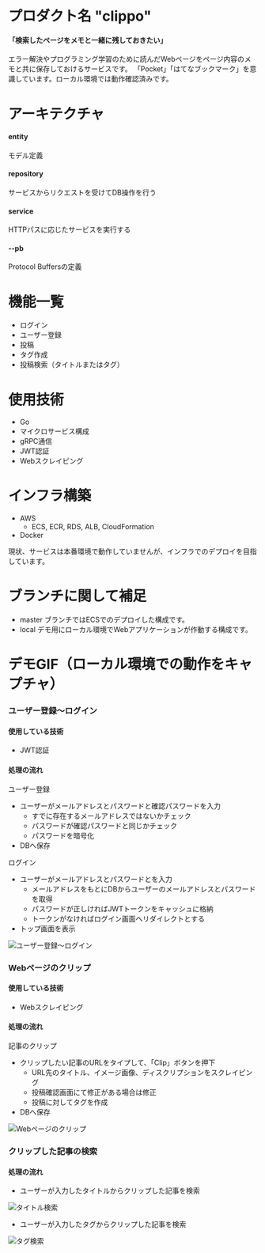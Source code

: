 # プロダクト名 "clippo"

#### 「検索したページをメモと一緒に残しておきたい」

エラー解決やプログラミング学習のために読んだWebページをページ内容のメモと共に保存しておけるサービスです。
「Pocket」「はてなブックマーク」を意識しています。ローカル環境では動作確認済みです。

# アーキテクチャ
#### entity
モデル定義

#### repository
サービスからリクエストを受けてDB操作を行う

#### service
HTTPパスに応じたサービスを実行する

#### --pb
Protocol Buffersの定義

# 機能一覧

- ログイン
- ユーザー登録
- 投稿
- タグ作成
- 投稿検索（タイトルまたはタグ）

# 使用技術

- Go
- マイクロサービス構成
- gRPC通信
- JWT認証
- Webスクレイピング

# インフラ構築

- AWS
  - ECS, ECR, RDS, ALB,  CloudFormation
- Docker

現状、サービスは本番環境で動作していませんが、インフラでのデプロイを目指しています。

# ブランチに関して補足

- master
    ブランチではECSでのデプロイした構成です。
- local
    デモ用にローカル環境でWebアプリケーションが作動する構成です。

# デモGIF（ローカル環境での動作をキャプチャ）

### ユーザー登録〜ログイン

#### 使用している技術
- JWT認証

#### 処理の流れ
ユーザー登録
- ユーザーがメールアドレスとパスワードと確認パスワードを入力
    - すでに存在するメールアドレスではないかチェック
    - パスワードが確認パスワードと同じかチェック
    - パスワードを暗号化
- DBへ保存

ログイン
- ユーザーがメールアドレスとパスワードとを入力
    - メールアドレスをもとにDBからユーザーのメールアドレスとパスワードを取得
    - パスワードが正しければJWTトークンをキャッシュに格納
    - トークンがなければログイン画面へリダイレクトとする
- トップ画面を表示

![ユーザー登録〜ログイン](https://github.com/kskumgk63/clippo-go/blob/local/GIF/signup-login-top.gif)

### Webページのクリップ

#### 使用している技術
- Webスクレイピング

#### 処理の流れ
記事のクリップ
- クリップしたい記事のURLをタイプして、「Clip」ボタンを押下
    - URL先のタイトル、イメージ画像、ディスクリプションをスクレイピング
    - 投稿確認画面にて修正がある場合は修正
    - 投稿に対してタグを作成
- DBへ保存

![Webページのクリップ](https://github.com/kskumgk63/clippo-go/blob/local/GIF/clip.gif)

### クリップした記事の検索

#### 処理の流れ
- ユーザーが入力したタイトルからクリップした記事を検索

![タイトル検索](https://github.com/kskumgk63/clippo-go/blob/local/GIF/searchTitle.gif)

- ユーザーが入力したタグからクリップした記事を検索

![タグ検索](https://github.com/kskumgk63/clippo-go/blob/local/GIF/search.gif)

